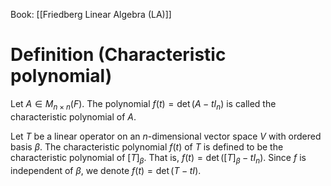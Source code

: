 Book: [[Friedberg Linear Algebra (LA)]]
# Definition (Characteristic polynomial)
Let $A\in M_{n\times n}(F)$.
The polynomial $f(t)=\det(A-tI_{n})$ is called the characteristic polynomial of $A$.

Let $T$ be a linear operator on an $n$-dimensional vector space $V$ with ordered basis $\beta$.
The characteristic polynomial $f(t)$ of $T$ is defined to be the characteristic polynomial of $[T]_{\beta}$.
That is, $f(t)=\det([T]_{\beta}-tI_{n})$.
Since $f$ is independent of $\beta$, we denote $f(t)=\det(T-t I)$.
